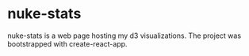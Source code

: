 # nuke-stats

nuke-stats is a web page hosting my d3 visualizations.
The project was bootstrapped with create-react-app.